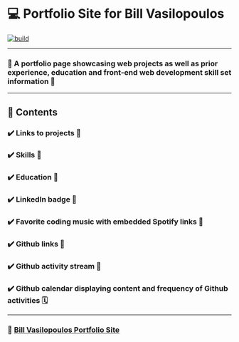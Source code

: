 # 💻 Portfolio Site for Bill Vasilopoulos

[![build](https://travis-ci.org/ikatyang/emoji-cheat-sheet.svg?branch=master)](https://travis-ci.org/ikatyang/emoji-cheat-sheet)

---

### 🌄 A portfolio page showcasing web projects as well as prior experience, education and front-end web development skill set information 🌄

---

## 🚀 Contents

### ✔️ Links to projects 🔗

### ✔️ Skills 🕺

### ✔️ Education 🏫

### ✔️ LinkedIn badge 🎫

### ✔️ Favorite coding music with embedded Spotify links 🎵

### ✔️ Github links 🔗

### ✔️ Github activity stream 🏃

### ✔️ Github calendar displaying content and frequency of Github activities 🗓
---

### 🔗 [Bill Vasilopoulos Portfolio Site](http://billvas.com/)
